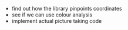 - find out how the library pinpoints coordinates
- see if we can use colour analysis
- implement actual picture taking code
